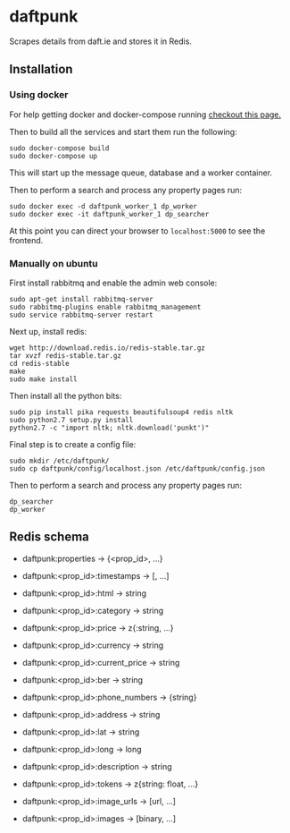 # daftpunk

Scrapes details from daft.ie and stores it in Redis.

## Installation

### Using docker

For help getting docker and docker-compose running [checkout this page.](https://docs.docker.com/compose/install/)

Then to build all the services and start them run the following:

```
sudo docker-compose build
sudo docker-compose up
```

This will start up the message queue, database and a worker container.

Then to perform a search and process any property pages run:

```
sudo docker exec -d daftpunk_worker_1 dp_worker
sudo docker exec -it daftpunk_worker_1 dp_searcher
```

At this point you can direct your browser to `localhost:5000` to see the frontend.

### Manually on ubuntu

First install rabbitmq and enable the admin web console:

```
sudo apt-get install rabbitmq-server
sudo rabbitmq-plugins enable rabbitmq_management
sudo service rabbitmq-server restart
```

Next up, install redis:
```
wget http://download.redis.io/redis-stable.tar.gz
tar xvzf redis-stable.tar.gz
cd redis-stable
make
sudo make install
```

Then install all the python bits:
```
sudo pip install pika requests beautifulsoup4 redis nltk
sudo python2.7 setup.py install
python2.7 -c "import nltk; nltk.download('punkt')"
```

Final step is to create a config file:

```
sudo mkdir /etc/daftpunk/
sudo cp daftpunk/config/localhost.json /etc/daftpunk/config.json
```

Then to perform a search and process any property pages run:

```
dp_searcher
dp_worker
```

## Redis schema

* daftpunk:properties -> {<prop_id>, ...}
* daftpunk:<prop_id>:timestamps -> [<timestamp>, ...]
* daftpunk:<prop_id>:html -> string
* daftpunk:<prop_id>:category -> string

* daftpunk:<prop_id>:price -> z{<timestamp>:string, ...}
* daftpunk:<prop_id>:currency -> string
* daftpunk:<prop_id>:current_price -> string
* daftpunk:<prop_id>:ber -> string
* daftpunk:<prop_id>:phone_numbers -> {string}
* daftpunk:<prop_id>:address -> string
* daftpunk:<prop_id>:lat -> string
* daftpunk:<prop_id>:long -> long
* daftpunk:<prop_id>:description -> string
* daftpunk:<prop_id>:tokens -> z{string: float, ...}
* daftpunk:<prop_id>:image_urls -> [url, ...]
* daftpunk:<prop_id>:images -> [binary, ...]
